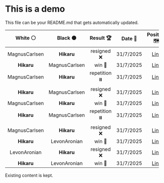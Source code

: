 # This is a demo

This file can be your README.md that gets automatically updated.

<!--START_SECTION:chessStats-->
<!-- Automatically generated with https://github.com/Balastrong/chess-stats-action -->

| White ⚪ | Black ⚫ | Result 🏆 | Date 📅 | Position 🗺️ |
|:---:|:---:|:---:|:---:|:---:|
| MagnusCarlsen | **Hikaru** | resigned ❌ | 31/7/2025 | <a href="http://www.ee.unb.ca/cgi-bin/tervo/fen.pl?select=1R3b1k/8/3pB1Qp/2pP2p1/2bp4/5qPP/5P2/6K1 b - - 4 43">Link</a> |
| **Hikaru** | MagnusCarlsen | win 🥇 | 31/7/2025 | <a href="http://www.ee.unb.ca/cgi-bin/tervo/fen.pl?select=q5k1/5pp1/7p/4P3/2pQ1P2/8/3R1P1P/r4NK1 b - - 2 39">Link</a> |
| MagnusCarlsen | **Hikaru** | repetition ⏸️ | 31/7/2025 | <a href="http://www.ee.unb.ca/cgi-bin/tervo/fen.pl?select=6k1/6pp/2p2p2/R7/1rP2KP1/5P2/7P/8 w - - 9 32">Link</a> |
| **Hikaru** | MagnusCarlsen | resigned ❌ | 31/7/2025 | <a href="http://www.ee.unb.ca/cgi-bin/tervo/fen.pl?select=8/5ppk/7p/P6P/6Q1/3q2P1/1p1r1P2/4R1K1 w - - 2 38">Link</a> |
| MagnusCarlsen | **Hikaru** | win 🥇 | 31/7/2025 | <a href="http://www.ee.unb.ca/cgi-bin/tervo/fen.pl?select=b7/7k/1p1p3p/bPpPp2P/2P1Pq1N/3K1B2/5P2/7R w - - 1 40">Link</a> |
| **Hikaru** | MagnusCarlsen | repetition ⏸️ | 31/7/2025 | <a href="http://www.ee.unb.ca/cgi-bin/tervo/fen.pl?select=3k4/2n3pp/1NRb1p2/1P2p3/4P3/2Br2P1/5PKP/8 w - - 15 44">Link</a> |
| MagnusCarlsen | **Hikaru** | resigned ❌ | 31/7/2025 | <a href="http://www.ee.unb.ca/cgi-bin/tervo/fen.pl?select=8/4k3/6p1/6n1/P3P1N1/4K3/1P6/8 b - a3 0 48">Link</a> |
| **Hikaru** | LevonAronian | win 🥇 | 31/7/2025 | <a href="http://www.ee.unb.ca/cgi-bin/tervo/fen.pl?select=3rq3/p2r2kp/1p2nppQ/8/4p1N1/P4P2/1P4PP/3RR1K1 b - - 1 26">Link</a> |
| LevonAronian | **Hikaru** | resigned ❌ | 31/7/2025 | <a href="http://www.ee.unb.ca/cgi-bin/tervo/fen.pl?select=7r/R1p2Pp1/1pk4p/2p5/2b2NPb/5P1P/1PPB2K1/8 w - - 1 28">Link</a> |
| **Hikaru** | LevonAronian | win 🥇 | 31/7/2025 | <a href="http://www.ee.unb.ca/cgi-bin/tervo/fen.pl?select=8/5p1k/3P2p1/2Q4p/8/1q2P1P1/5PP1/6K1 b - - 0 41">Link</a> |

<!--END_SECTION:chessStats-->

Existing content is kept.
